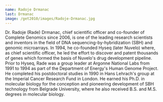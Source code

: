 ```yaml
---
name: Radoje Drmanac
last: Drmanac
image: /get2010/images/Radoje-Drmanac.jpg
---
```


Dr. Radoje (Rade) Drmanac, chief scientific officer and co-founder of Complete Genomics since 2006, is one of the leading research scientists and inventors in the field of DNA sequencing-by-hybridization (SBH) and genomic microarrays. In 1994, he co-founded Hyseq (later Nuvelo) where, as chief scientific officer, he led the effort to discover and patent thousands of genes which formed the basis of Nuvelo's drug development pipeline. Prior to Hyseq, Rade was a group leader at Argonne National Labs from 1991 to 1994 as part of the Department of Energy's Human Genome Project. He completed his postdoctoral studies in 1990 in Hans Lehrach's group at the Imperial Cancer Research Fund in London. He earned his Ph.D. in molecular biology for the conception and pioneering development of SBH technology from Belgrade University, where he also received B.S. and M.S. degrees in molecular biology.
